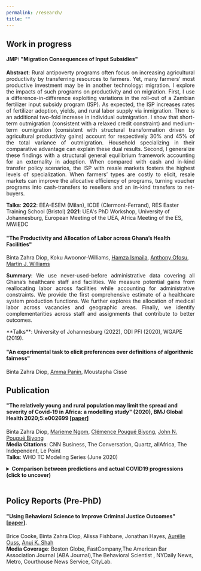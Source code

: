 ```yaml
---
permalink: /research/
title: ""
---
```


## Work in progress

#### JMP: "Migration Consequences of Input Subsidies"
<p style='text-align: justify;'>  <b> Abstract</b>:  Rural antipoverty programs often focus on increasing agricultural productivity by transferring resources to farmers. Yet, many farmers' most productive investment may be in another technology: migration. I explore the impacts of such programs on productivity and on migration. First, I use a difference-in-difference exploiting variations in the roll-out of a Zambian fertilizer input subsidy program (ISP). As expected, the ISP increases rates of fertilizer adoption, yields, and rural labor supply via inmigration. There is an additional two-fold increase in individual outmigration. I show that short-term outmigration (consistent with a relaxed credit constraint) and medium-term oumigration (consistent with structural transformation driven by agricultural productivity gains) account for respectively 30% and 45% of the total variance of outmigration. Household specializing in their comparative advantage can explain these dual results.
Second, I generalize these findings with a structural general equilibrium framework accounting for an externality in adoption. When compared with cash and in-kind transfer policy scenarios, the ISP with resale markets fosters the highest levels of specialization. When farmers’ types are costly to elicit, resale markets can improve the allocative efficiency of programs, turning voucher programs into cash-transfers to resellers and an in-kind transfers to net-buyers.
</p>

**Talks**:  **2022**: EEA-ESEM (Milan), ICDE (Clermont-Ferrand), RES Easter Training School (Bristol) **2021**:  UEA's PhD Workshop, University of Johannesburg, European Meeting of the UEA, Africa Meeting of the ES, MWIEDC

  
#### "The Productivity and Allocation of Labor across Ghana’s Health Facilities"  
Binta Zahra Diop, Koku Awoonor-Williams, [Hamza Ismaila](https://www.researchgate.net/profile/Hamza_Ismaila), [Anthony Ofosu](https://www.researchgate.net/profile/Anthony_Ofosu),  [Martin J. Williams](https://www.martinjwilliams.com)
<p style='text-align: justify;'>  <b>Summary</b>:   We use never-used-before administrative data covering all Ghana’s healthcare staff and facilities. We measure potential gains from reallocating labor across facilities while accounting for administrative constraints. We provide the first comprehensive estimate of a healthcare system production functions. We further explores the allocation of medical labor across vacancies and geographic areas. Finally, we identify complementarities across staff and assignments that contribute to better outcomes.  
 </p> 
**Talks**: University of Johannesburg (2022), ODI PFI  (2020), WGAPE (2019).  
  
#### "An experimental task to elicit preferences over definitions of algorithmic fairness"  
Binta Zahra Diop, [Amma Panin](http://ammapanin.com/), Moustapha Cissé   
  
  

## Publication

#### "The relatively young and rural population may limit the spread and severity of Covid-19 in Africa: a modelling study" (2020), BMJ Global Health 2020;5:e002699  [[paper](https://gh.bmj.com/content/5/5/e002699)]  
Binta Zahra Diop, [Marieme Ngom](https://www.anl.gov/profile/marieme-ngom), [Clémence Pougué Biyong](https://www.pantheonsorbonne.fr/page-perso/e1904015601), [John N. Pougué Biyong](https://www.inet.ox.ac.uk/people/john-pougu%C3%A9-biyong/)  
**Media Citations**: CNN Business, The Conversation, Quartz, allAfrica, The Independent, Le Point  
**Talks**:  WHO TC Modeling Series (June 2020)  
<details style="padding-bottom:2px"> 
 <summary><b>Comparison between predictions and actual COVID19 progressions (click to uncover)</b></summary>
<br style="line-height:0px;" /> 
      <br>
      <b>Predictions of the model:</b><br>  
     <img src="/images/covidpredictions.png"> <br>
      <b>The actual progression of infections:</b><br>  
      <img src="/images/covidreality.png"> <br>

<br>
</p>
  </details>
<br>


## Policy Reports (Pre-PhD)  

#### "Using Behavioral Science to Improve Criminal Justice Outcomes"  [[paper](http://theslab.uchicago.edu/anuj/uploads/summons.pdf)]. 
  Brice Cooke, Binta Zahra Diop, Alissa Fishbane, Jonathan Hayes, [Aurélie Ouss](http://aouss.github.io/), [Anuj K. Shah](https://www.chicagobooth.edu/faculty/directory/s/anuj-k-shah)  
**Media Coverage**: Boston Globe, FastCompany,The American Bar Association Journal (ABA Journal),The Behavioral Scientist , NYDaily News, Metro, Courthouse News Service, CityLab.<br>



